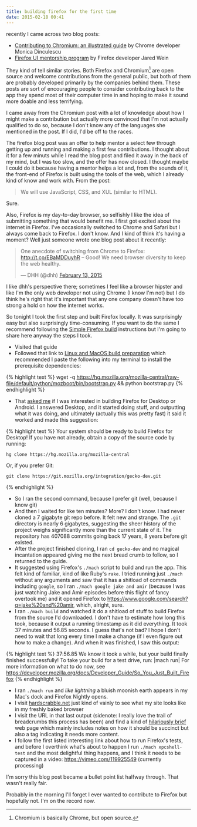 ```yaml
---
title: building firefox for the first time
date: 2015-02-18 00:41
---
```


recently I came across two blog posts:

* [Contributing to Chromium: an illustrated guide][1] by Chrome developer Monica Dinculescu
* [Firefox UI mentorship program][2] by Firefox developer Jared Wein

[1]: http://meowni.ca/posts/chromium-101/
[2]: https://msujaws.wordpress.com/2015/02/11/firefox-ui-mentorship-program/

They kind of tell similar stories. Both Firefox and Chromium[^1] are open
source and welcome contributions from the general public, but both of them are
probably developed primarily by the companies behind them. These posts are sort
of encouraging people to consider contributing back to the app they spend most
of their computer time in and hoping to make it sound more doable and less
terrifying.

[^1]: Chromium is basically Chrome, but open source.

I came away from the Chromium post with a lot of knowledge about how I might
make a contribution but actually more convinced that I'm not actually qualified
to do so, because I don't know any of the languages she mentioned in the post.
If I did, I'd be off to the races.

The firefox blog post was an offer to help mentor a select few through getting
up and running and making a first few contributions. I thought about it for a
few minuts while I read the blog post and filed it away in the back of my mind,
but I was too slow, and the offer has now closed. I thought maybe I could do it
because having a mentor helps a lot and, from the sounds of it, the front-end of
Firefox is built using the tools of the web, which I already kind of know and
work with. From the post:

> We will use JavaScript, CSS, and XUL (similar to HTML).

Sure.

Also, Firefox is my day-to-day browser, so selfishly I like the idea of
submitting something that would benefit me. I first got excited about the
internet in Firefox. I've occasionally switched to Chrome and Safari but I
always come back to Firefox. I don't know. And I kind of think it's having a
moment? Well just someone wrote one blog post about it recently:

<blockquote class="twitter-tweet" data-cards="hidden" lang="en"><p>One anecdote
of switching from Chrome to Firefox: <a
href="http://t.co/EBaMDDuyhR">http://t.co/EBaMDDuyhR</a> – Good! We need browser
diversity to keep the web healthy.</p>&mdash; DHH (@dhh) <a
href="https://twitter.com/dhh/status/566319232346890240">February 13,
2015</a></blockquote>

I like dhh's perspective there; sometimes I feel like a browser hipster and like
I'm the only web developer not using Chrome (I know I'm not) but I do think he's
right that it's important that any one company doesn't have too strong a hold on
how the internet works.

So tonight I took the first step and built Firefox locally. It was surprisingly
easy but also surprisingly time-consuming. If you want to do the same I
recommend following the [Simple Firefox build][3] instructions but I'm going to
share here anyway the steps I took.

[3]: https://developer.mozilla.org/en-US/docs/Simple_Firefox_build

* Visited that guide
* Followed that link to [Linux and MacOS build preparation][4] which recommended
  I paste the following into my terminal to install the prerequisite
  dependencies:

{% highlight text %}
wget -q https://hg.mozilla.org/mozilla-central/raw-file/default/python/mozboot/bin/bootstrap.py && python bootstrap.py
{% endhighlight %}

* That [asked me][5] if I was interested in building Firefox for Desktop or
  Android. I answered Desktop, and it started doing stuff, and outputting what
  it was doing, and ultimately (actually this was pretty fast) it said it worked
  and made this suggestion:

{% highlight text %}
Your system should be ready to build Firefox for Desktop! If you have not already,
obtain a copy of the source code by running:

    hg clone https://hg.mozilla.org/mozilla-central

Or, if you prefer Git:

    git clone https://git.mozilla.org/integration/gecko-dev.git
{% endhighlight %}

* So I ran the second command, because I prefer git (well, because I know git)
* And then I waited for like ten minutes? More? I don't know. I had never cloned
  a 7 gigabyte git repo before. It felt new and strange. The `.git` directory is
  nearly 6 gigabytes, suggesting the sheer history of the project weighs
  significantly more than the current state of it. The repository has 407088
  commits going back 17 years, 8 years before git existed.
* After the project finished cloning, I ran `cd gecko-dev` and no magical
  incantation appeared giving me the next bread crumb to follow, so I returned
  to the guide.
* It suggested using Firefox's `./mach` script to build and run the app. This
  felt kind of familiar, kind of like Ruby's `rake`. I tried running just
  `./mach` without any arguments and saw that it has a shitload of commands
  including `google`, so I ran `./mach google jake and amir` (because I was just
  watching Jake and Amir episodes before this flight of fancy overtook me) and
  it opened Firefox to <https://www.google.com/search?q=jake%20and%20amir>,
  which, alright, sure.
* I ran `./mach build` and watched it do a shitload of stuff to build Firefox
  from the source I'd downloaded. I don't have to estimate how long this took,
  because it output a running timestamp as it did everything. It took 37
  minutes and 56.85 seconds. I guess that's not bad? I hope I don't need to wait
  that long every time I make a change (if I even figure out how to make a
  change). And when it was finished, I saw this output:

{% highlight text %}
37:56.85 We know it took a while, but your build finally finished successfully!
To take your build for a test drive, run: |mach run|
For more information on what to do now, see https://developer.mozilla.org/docs/Developer_Guide/So_You_Just_Built_Firefox
{% endhighlight %}

* I ran `./mach run` and *like lightning* a bluish moonish earth appears in my
  Mac's dock and Firefox Nightly opens.
* I visit [hardscrabble.net][7] just kind of vainly to see what my site looks
  like in my freshly baked browser
* I visit the URL in that last output (sidenote: I really love the trail of
  breadcrumbs this process has been) and find a kind of [hilariously brief][8]
  web page which mainly includes notes on how it should be succinct but also a
  tag indicating it needs more content.
* I follow the first listed interesting link about how to run Firefox's tests,
  and before I overthink what's about to happen I run `./mach xpcshell-test` and
  the most delightful thing happens, and I think it needs to be captured in a
  video: <https://vimeo.com/119925549> (currently processing)

[4]: https://developer.mozilla.org/en-US/docs/Simple_Firefox_build/Linux_and_MacOS_build_preparation
[5]: https://twitter.com/maxjacobson/status/567890227693494272
[6]: http://www.hardscrabble.net/2014/mac-upgrades/
[7]: http://www.hardscrabble.net
[8]: https://developer.mozilla.org/en-US/docs/Mozilla/Developer_guide/So_you_just_built_Firefox

I'm sorry this blog post became a bullet point list halfway through. That wasn't
really fair.

Probably in the morning I'll forget I ever wanted to contribute to Firefox but
hopefully not. I'm on the record now.
